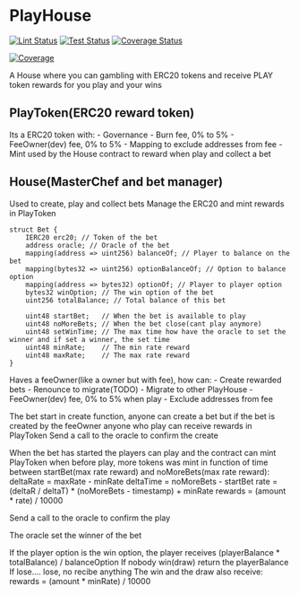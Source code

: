 # PlayHouse
[![Lint Status](https://github.com/rotcivegaf/PlayHouse/workflows/Lint/badge.svg)](https://github.com/rotcivegaf/PlayHouse/actions?query=workflow%3ALint)
[![Test Status](https://github.com/rotcivegaf/PlayHouse/workflows/Test/badge.svg)](https://github.com/rotcivegaf/PlayHouse/actions?query=workflow%3ATest)
[![Coverage Status](https://github.com/rotcivegaf/PlayHouse/workflows/Coverage/badge.svg)](https://github.com/rotcivegaf/PlayHouse/actions?query=workflow%3ACoverage)

[![Coverage](https://codecov.io/gh/rotcivegaf/PlayHouse/graph/badge.svg)](https://codecov.io/gh/rotcivegaf/PlayHouse)

A House where you can gambling with ERC20 tokens and receive PLAY token rewards for you play and your wins

## PlayToken(ERC20 reward token)

Its a ERC20 token with:
    - Governance
    - Burn fee, 0% to 5%
    - FeeOwner(dev) fee, 0% to 5%
    - Mapping to exclude addresses from fee
    - Mint used by the House contract to reward when play and collect a bet

## House(MasterChef and bet manager)

Used to create, play and collect bets
Manage the ERC20 and mint rewards in PlayToken

```solidity
struct Bet {
    IERC20 erc20; // Token of the bet
    address oracle; // Oracle of the bet
    mapping(address => uint256) balanceOf; // Player to balance on the bet
    mapping(bytes32 => uint256) optionBalanceOf; // Option to balance option
    mapping(address => bytes32) optionOf; // Player to player option
    bytes32 winOption; // The win option of the bet
    uint256 totalBalance; // Total balance of this bet

    uint48 startBet;   // When the bet is available to play
    uint48 noMoreBets; // When the bet close(cant play anymore)
    uint48 setWinTime; // The max time how have the oracle to set the winner and if set a winner, the set time
    uint48 minRate;    // The min rate reward
    uint48 maxRate;    // The max rate reward
}
```

Haves a feeOwner(like a owner but with fee), how can:
    - Create rewarded bets
    - Renounce to migrate(TODO)
    - Migrate to other PlayHouse
    - FeeOwner(dev) fee, 0% to 5% when play
    - Exclude addresses from fee

The bet start in create function, anyone can create a bet but if the bet is created by the feeOwner anyone who play can receive rewards in PlayToken
Send a call to the oracle to confirm the create

When the bet has started the players can play and the contract can mint PlayToken when before play, more tokens was mint in function of time between startBet(max rate reward) and noMoreBets(max rate reward):
    deltaRate = maxRate - minRate
    deltaTime = noMoreBets - startBet
    rate = (deltaR / deltaT) * (noMoreBets - timestamp) + minRate
    rewards = (amount * rate) / 10000

Send a call to the oracle to confirm the play

The oracle set the winner of the bet

If the player option is the win option, the player receives (playerBalance * totalBalance) / balanceOption
If nobody win(draw) return the playerBalance
If lose.... lose, no recibe anything
The win and the draw also receive: rewards = (amount * minRate) / 10000